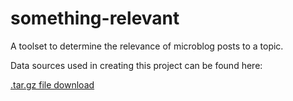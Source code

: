 # something-relevant


A toolset to determine the relevance of microblog posts to a topic.

Data sources used in creating this project can be found here:

[.tar.gz file download](https://drive.google.com/file/d/0BxpbAnRtTVtSUXJ3TDNvejZ6dVk/view "Title")